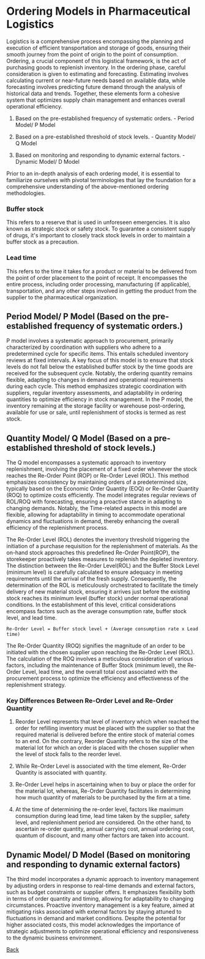 # Ordering Models in Pharmaceutical Logistics

Logistics is a comprehensive process encompassing the planning and execution of efficient transportation and storage of goods, ensuring their smooth journey from the point of origin to the point of consumption. Ordering, a crucial component of this logistical framework, is the act of purchasing goods to replenish inventory. In the ordering phase, careful consideration is given to estimating and forecasting. Estimating involves calculating current or near-future needs based on available data, while forecasting involves predicting future demand through the analysis of historical data and trends. Together, these elements form a cohesive system that optimizes supply chain management and enhances overall operational efficiency.

1. Based on the pre-established frequency of systematic orders. - Period Model/ P Model 

2. Based on a pre-established threshold of stock levels. - Quantity Model/ Q Model

3. Based on monitoring and responding to dynamic external factors. - Dynamic Model/ D Model

Prior to an in-depth analysis of each ordering model, it is essential to familiarize ourselves with pivotal terminologies that lay the foundation for a comprehensive understanding of the above-mentioned ordering methodologies.

### Buffer stock 

This refers to a reserve that is used in unforeseen emergencies. It is also known as strategic stock or safety stock. To guarantee a consistent supply of drugs, it's important to closely track stock levels in order to maintain a buffer stock as a precaution.

### Lead time

This refers to the time it takes for a product or material to be delivered from the point of order placement to the point of receipt. It encompasses the entire process, including order processing, manufacturing (if applicable), transportation, and any other steps involved in getting the product from the supplier to the pharmaceutical organization.

## Period Model/ P Model (Based on the pre-established frequency of systematic orders.)

P model involves a systematic approach to procurement, primarily characterized by coordination with suppliers who adhere to a predetermined cycle for specific items. This entails scheduled inventory reviews at fixed intervals. A key focus of this model is to ensure that stock levels do not fall below the established buffer stock by the time goods are received for the subsequent cycle. Notably, the ordering quantity remains flexible, adapting to changes in demand and operational requirements during each cycle. This method emphasizes strategic coordination with suppliers, regular inventory assessments, and adaptability in ordering quantities to optimize efficiency in stock management. In the P model, the inventory remaining at the storage facility or warehouse post-ordering, available for use or sale, until replenishment of stocks is termed as rest stock.

## Quantity Model/ Q Model (Based on a pre-established threshold of stock levels.)

The Q model encompasses a systematic approach to inventory replenishment, involving the placement of a fixed order whenever the stock reaches the Re-Order Point (ROP) or Re-Order Level (ROL). This method emphasizes consistency by maintaining orders of a predetermined size, typically based on the Economic Order Quantity (EOQ) or Re-Order Quantity (ROQ) to optimize costs efficiently. The model integrates regular reviews of ROL/ROQ with forecasting, ensuring a proactive stance in adapting to changing demands. Notably, the Time-related aspects in this model are flexible, allowing for adaptability in timing to accommodate operational dynamics and fluctuations in demand, thereby enhancing the overall efficiency of the replenishment process.

The Re-Order Level (ROL) denotes the inventory threshold triggering the initiation of a purchase requisition for the replenishment of materials. As the on-hand stock approaches this predefined Re-Order Point(ROP), the storekeeper proactively takes measures to replenish the depleted inventory. The distinction between the Re-Order Level(ROL) and the Buffer Stock Level (minimum level) is carefully calculated to ensure adequacy in meeting requirements until the arrival of the fresh supply. Consequently, the determination of the ROL is meticulously orchestrated to facilitate the timely delivery of new material stock, ensuring it arrives just before the existing stock reaches its minimum level (buffer stock) under normal operational conditions. In the establishment of this level, critical considerations encompass factors such as the average consumption rate, buffer stock level, and lead time.

	Re-Order Level = Buffer stock level + (Average consumption rate x Lead time)

The Re-Order Quantity (ROQ) signifies the magnitude of an order to be initiated with the chosen supplier upon reaching the Re-Order Level (ROL). The calculation of the ROQ involves a meticulous consideration of various factors, including the maintenance of Buffer Stock (minimum level), the Re-Order Level, lead time, and the overall total cost associated with the procurement process to optimize the efficiency and effectiveness of the replenishment strategy.

### Key Differences Between Re-Order Level and Re-Order Quantity

1. Reorder Level represents that level of inventory which when reached the order for refilling inventory must be placed with the supplier so that the required material is delivered before the entire stock of material comes to an end. On the contrary, Reorder Quantity refers to the size of the material lot for which an order is placed with the chosen supplier when the level of stock falls to the reorder level.

2. While Re-Order Level is associated with the time element, Re-Order Quantity is associated with quantity.

3. Re-Order Level helps in ascertaining when to buy or place the order for the material lot, whereas, Re-Order Quantity facilitates in determining how much quantity of materials to be purchased by the firm at a time.

4. At the time of determining the re-order level, factors like maximum consumption during lead time, lead time taken by the supplier, safety level, and replenishment period are considered. On the other hand, to ascertain re-order quantity, annual carrying cost, annual ordering cost, quantum of discount, and many other factors are taken into account.

## Dynamic Model/ D Model (Based on monitoring and responding to dynamic external factors)

The third model incorporates a dynamic approach to inventory management by adjusting orders in response to real-time demands and external factors, such as budget constraints or supplier offers. It emphasizes flexibility both in terms of order quantity and timing, allowing for adaptability to changing circumstances. Proactive inventory management is a key feature, aimed at mitigating risks associated with external factors by staying attuned to fluctuations in demand and market conditions. Despite the potential for higher associated costs, this model acknowledges the importance of strategic adjustments to optimize operational efficiency and responsiveness to the dynamic business environment.





[Back](https://github.com/hmislk/hmis/wiki/Pharmaceutical-Logistics)


